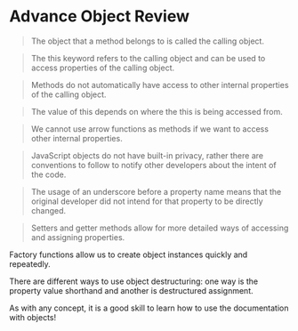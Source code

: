 # Advance Object Review

> The object that a method belongs to is called the calling object.

> The this keyword refers to the calling object and can be used to access properties of the calling object.

> Methods do not automatically have access to other internal properties of the calling object.

> The value of this depends on where the this is being accessed from.

> We cannot use arrow functions as methods if we want to access other internal properties.

> JavaScript objects do not have built-in privacy, rather there are conventions to follow to notify other developers about the intent of the code.

> The usage of an underscore before a property name means that the original developer did not intend for that property to be directly changed.

> Setters and getter methods allow for more detailed ways of accessing and assigning properties.

Factory functions allow us to create object instances quickly and repeatedly.

There are different ways to use object destructuring: one way is the property value shorthand and another is destructured assignment.

As with any concept, it is a good skill to learn how to use the documentation with objects!
